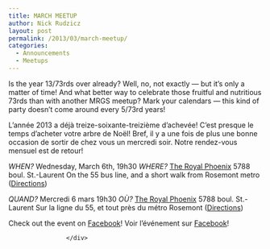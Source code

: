 ```yaml
---
title: MARCH MEETUP
author: Nick Rudzicz
layout: post
permalink: /2013/03/march-meetup/
categories:
  - Announcements
  - Meetups
---
```


Is the year 13/73rds over already? Well, no, not exactly &#8212; but it&#8217;s only a matter of time! And what better way to celebrate those fruitful and nutritious 73rds than with another MRGS meetup? Mark your calendars &#8212; this kind of party doesn&#8217;t come around every 5/73rd years!
 &nbsp;
 </div>
L&#8217;ann&eacute;e 2013 a d&eacute;j&agrave; treize-soixante-treizi&egrave;me d&#8217;achev&eacute;e! C&#8217;est presque le temps d&#8217;acheter votre arbre de No&euml;l! Bref, il y a une fois de plus une bonne occasion de sortir de chez vous un mercredi soir. Notre rendez-vous mensuel est de retour!
 </div>
        </div>
        
        
<em>WHEN?</em>
 Wednesday, March 6th, 19h30
<em>WHERE?</em>
 <a href="http://royalphoenixbar.com/">The Royal Phoenix</a>
 5788 boul. St.-Laurent
 On the 55 bus line, and a short walk from Rosemont metro
 (<a href="https://maps.google.com/maps?q=the+royal+phoenix">Directions</a>)
 </div>
<em>QUAND?</em>
 Mercredi 6 mars 19h30
<em>OÙ?</em>
 <a href="http://royalphoenixbar.com/">The Royal Phoenix</a>
 5788 boul. St.-Laurent
 Sur la ligne du 55, et tout pr&egrave;s du m&eacute;tro Rosemont
 (<a href="https://maps.google.com/maps?q=the+royal+phoenix">Directions</a>)
 </div>
                </div>
                
                
Check out the event on <a href="https://www.facebook.com/events/381925611904894/">Facebook</a>!</div>
                      Voir l&#8217;événement sur <a href="https://www.facebook.com/events/381925611904894/">Facebook</a>!
                    </div>
                    
                    
                    </div>
